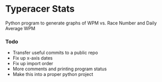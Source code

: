 # Typeracer Stats
Python program to generate graphs of WPM vs. Race Number and Daily Average WPM

### Todo
- Transfer useful commits to a public repo
- Fix up x-axis dates
- Fix up import order
- More comments and printing program status
- Make this into a proper python project
